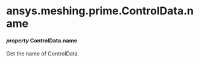 # ansys.meshing.prime.ControlData.name



#### *property* ControlData.name

Get the name of ControlData.

<!-- !! processed by numpydoc !! -->
